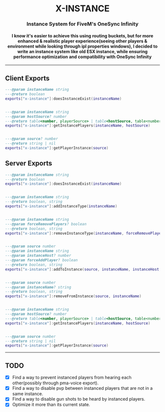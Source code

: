 <h1 align="center"><b>X-INSTANCE</b></h1>

<h3 align="center">Instance System for FiveM's OneSync Infinity</h3>

<h4 align="center">I know it's easier to achieve this using routing buckets, but for more enhanced & realistic player experience(seeing other players & environment while looking through ipl properties windows), I decided to write an instance system like old ESX instance, while ensuring performance optimization and compatibility with OneSync Infinity</h3>



<hr>

## Client Exports
```lua
---@param instanceName string
---@return boolean
exports["x-instance"]:doesInstanceExist(instanceName)


---@param instanceName string
---@param hostSource? number
---@return table<number, playerSource> | table<hostSource, table<number, playerSource>> | nil
exports["x-instance"]:getInstancePlayers(instanceName, hostSource)


---@param source? number
---@return string | nil
exports["x-instance"]:getPlayerInstance(source)
```

## Server Exports
```lua
---@param instanceName string
---@return boolean
exports["x-instance"]:doesInstanceExist(instanceName)


---@param instanceName string
---@return boolean, string
exports["x-instance"]:addInstanceType(instanceName)


---@param instanceName string
---@param forceRemovePlayers? boolean
---@return boolean, string
exports["x-instance"]:removeInstanceType(instanceName, forceRemovePlayers)


---@param source number
---@param instanceName string
---@param instanceHost? number
---@param forceAddPlayer? boolean
---@return boolean, string
exports["x-instance"]:addToInstance(source, instanceName, instanceHost, forceAddPlayer)


---@param source number
---@param instanceName? string
---@return boolean, string
exports["x-instance"]:removeFromInstance(source, instanceName)


---@param instanceName string
---@param hostSource? number
---@return table<number, playerSource> | table<hostSource, table<number, playerSource>> | nil
exports["x-instance"]:getInstancePlayers(instanceName, hostSource)


---@param source number
---@return string | nil
exports["x-instance"]:getPlayerInstance(source)
```
<hr>


## TODO
- [x] Find a way to prevent instanced players from hearing each other(possibly through pma-voice export).
- [x] Find a way to disable pvp between instanced players that are not in a same instance.
- [x] Find a way to disable gun shots to be heard by instanced players.
- [x] Optimize it more than its current state.